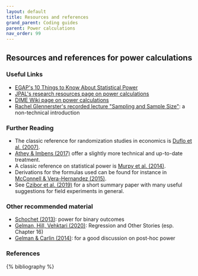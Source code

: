 ```yaml
---
layout: default
title: Resources and references
grand_parent: Coding guides
parent: Power calculations
nav_order: 99
---
```


## Resources and references for power calculations

### Useful Links

- [EGAP's 10 Things to Know About Statistical Power](https://egap.org/resource/10-things-to-know-about-statistical-power/)
- [JPAL's research resources page on power calculations](https://www.povertyactionlab.org/resource/power-calculations)
- [DIME Wiki page on power calculations](https://dimewiki.worldbank.org/Power_Calculations)
- [Rachel Glennerster's recorded lecture "Sampling and Sample Size"](https://www.youtube.com/watch?v=aNbabnONlY4): a non-technical introduction

### Further Reading

- The classic reference for randomization studies in economics is [Duflo et al. (2007)](#DufloGlennersterKremer2007).
- [Athey & Imbens (2017)](#AtheyImbens2017) offer a slightly more technical and up-to-date treatment.
- A classic reference on statistical power is [Murpy et al. (2014)](#MurphyMyorsWolach2014).
- Derivations for the formulas used can be found for instance in [McConnell & Vera-Hernandez (2015)](#McConnellVera-Hernandez2015).
- See [Czibor et al. (2019)](#CziborJimenez-GomezList2019) for a short summary paper with many useful suggestions for field experiments in general.

### Other recommended material

- [Schochet (2013)](#Schochet2013): power for binary outcomes
- [Gelman, Hill, Vehktari (2020)](#GelmanHillVehtari2020): Regression and Other Stories (esp. Chapter 16)
- [Gelman & Carlin (2014)](#GelmanCarlin2014): for a good discussion on post-hoc power

### References

{% bibliography %}